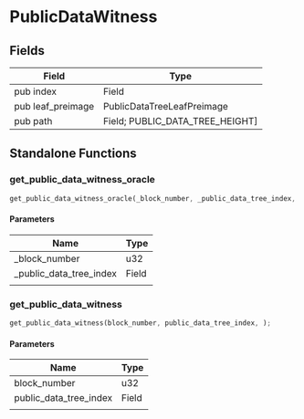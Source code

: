# PublicDataWitness

## Fields
| Field | Type |
| --- | --- |
| pub index | Field |
| pub leaf_preimage | PublicDataTreeLeafPreimage |
| pub path | Field; PUBLIC_DATA_TREE_HEIGHT] |

## Standalone Functions

### get_public_data_witness_oracle

```rust
get_public_data_witness_oracle(_block_number, _public_data_tree_index, );
```

#### Parameters
| Name | Type |
| --- | --- |
| _block_number | u32 |
| _public_data_tree_index | Field |
|  |  |

### get_public_data_witness

```rust
get_public_data_witness(block_number, public_data_tree_index, );
```

#### Parameters
| Name | Type |
| --- | --- |
| block_number | u32 |
| public_data_tree_index | Field |
|  |  |

